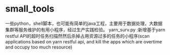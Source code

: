 # small_tools
一些python，shell脚本，也可能有简单的java工程，主要用于数据处理，大数据集群等服务维护的有用小程序，经过生产实践检验。
yarn_surv.py :新增基于yarn restful API的超时任务扫描然然后杀掉占用资源过多的任务的小程序(scan applications based on yarn restful api, and kill the apps which are overtime and occupy too much resource)